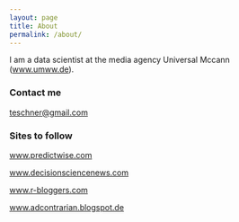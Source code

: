 ```yaml
---
layout: page
title: About
permalink: /about/
---
```


I am a data scientist at the media agency Universal Mccann (www.umww.de).

### Contact me

[teschner@gmail.com](mailto:teschner@gmail.com)

### Sites to follow
www.predictwise.com

www.decisionsciencenews.com

www.r-bloggers.com

www.adcontrarian.blogspot.de

